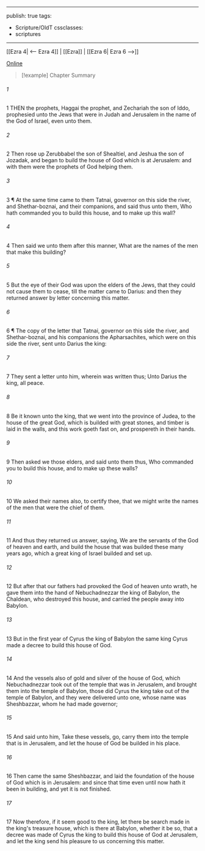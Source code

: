 

---
publish: true
tags:
  - Scripture/OldT
cssclasses:
  - scriptures
---
[[Ezra 4| <-- Ezra 4]] | [[Ezra]] | [[Ezra 6| Ezra 6 -->]]

[Online](https://churchofjesuschrist.org/study/scriptures/ot/ezra/5?lang=eng)

>[!example] Chapter Summary
>
###### 1
1 THEN the prophets, Haggai the prophet, and Zechariah the son of Iddo, prophesied unto the Jews that were in Judah and Jerusalem in the name of the God of Israel, even unto them.
###### 2
2 Then rose up Zerubbabel the son of Shealtiel, and Jeshua the son of Jozadak, and began to build the house of God which is at Jerusalem: and with them were the prophets of God helping them.
###### 3
3 ¶ At the same time came to them Tatnai, governor on this side the river, and Shethar-boznai, and their companions, and said thus unto them, Who hath commanded you to build this house, and to make up this wall?
###### 4
4 Then said we unto them after this manner, What are the names of the men that make this building?
###### 5
5 But the eye of their God was upon the elders of the Jews, that they could not cause them to cease, till the matter came to Darius: and then they returned answer by letter concerning this matter.
###### 6
6 ¶ The copy of the letter that Tatnai, governor on this side the river, and Shethar-boznai, and his companions the Apharsachites, which were on this side the river, sent unto Darius the king:
###### 7
7 They sent a letter unto him, wherein was written thus; Unto Darius the king, all peace.
###### 8
8 Be it known unto the king, that we went into the province of Judea, to the house of the great God, which is builded with great stones, and timber is laid in the walls, and this work goeth fast on, and prospereth in their hands.
###### 9
9 Then asked we those elders, and said unto them thus, Who commanded you to build this house, and to make up these walls?
###### 10
10 We asked their names also, to certify thee, that we might write the names of the men that were the chief of them.
###### 11
11 And thus they returned us answer, saying, We are the servants of the God of heaven and earth, and build the house that was builded these many years ago, which a great king of Israel builded and set up.
###### 12
12 But after that our fathers had provoked the God of heaven unto wrath, he gave them into the hand of Nebuchadnezzar the king of Babylon, the Chaldean, who destroyed this house, and carried the people away into Babylon.
###### 13
13 But in the first year of Cyrus the king of Babylon the same king Cyrus made a decree to build this house of God.
###### 14
14 And the vessels also of gold and silver of the house of God, which Nebuchadnezzar took out of the temple that was in Jerusalem, and brought them into the temple of Babylon, those did Cyrus the king take out of the temple of Babylon, and they were delivered unto one, whose name was Sheshbazzar, whom he had made governor;
###### 15
15 And said unto him, Take these vessels, go, carry them into the temple that is in Jerusalem, and let the house of God be builded in his place.
###### 16
16 Then came the same Sheshbazzar, and laid the foundation of the house of God which is in Jerusalem: and since that time even until now hath it been in building, and yet it is not finished.
###### 17
17 Now therefore, if it seem good to the king, let there be search made in the king's treasure house, which is there at Babylon, whether it be so, that a decree was made of Cyrus the king to build this house of God at Jerusalem, and let the king send his pleasure to us concerning this matter.



